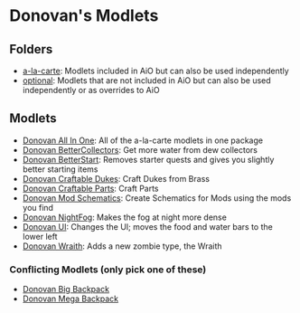 # Donovan's Modlets

## Folders

- [a-la-carte](a-la-carte): Modlets included in AiO but can also be used independently
- [optional](optional): Modlets that are not included in AiO but can also be used independently or as overrides to AiO

## Modlets

- [Donovan All In One](donovan-aio): All of the a-la-carte modlets in one package
- [Donovan BetterCollectors](donovan-bettercollectors): Get more water from dew collectors
- [Donovan BetterStart](donovan-betterstart): Removes starter quests and gives you slightly better starting items
- [Donovan Craftable Dukes](donovan-craftabledukes): Craft Dukes from Brass
- [Donovan Craftable Parts](donovan-craftableparts): Craft Parts
- [Donovan Mod Schematics](donovan-modschematics): Create Schematics for Mods using the mods you find
- [Donovan NightFog](donovan-nightfog): Makes the fog at night more dense
- [Donovan UI](donovan-ui): Changes the UI; moves the food and water bars to the lower left
- [Donovan Wraith](donovan-wraith): Adds a new zombie type, the Wraith

### Conflicting Modlets (only pick one of these)

- [Donovan Big Backpack](donovan-bigbackpack)
- [Donovan Mega Backpack](donovan-megabackpack)
